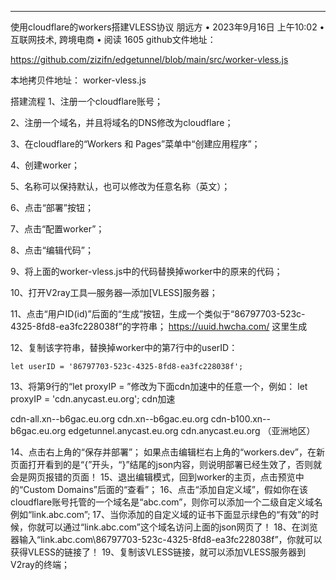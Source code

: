 ------
使用cloudflare的workers搭建VLESS协议
朋远方 • 2023年9月16日 上午10:02 • 互联网技术, 跨境电商 • 阅读 1605
github文件地址：

https://github.com/zizifn/edgetunnel/blob/main/src/worker-vless.js

本地拷贝件地址：
worker-vless.js

搭建流程
1、注册一个cloudflare账号；

2、注册一个域名，并且将域名的DNS修改为cloudflare；

3、在cloudflare的“Workers 和 Pages”菜单中“创建应用程序”；

4、创建worker；

5、名称可以保持默认，也可以修改为任意名称（英文）；

6、点击“部署”按钮；

7、点击“配置worker”；

8、点击“编辑代码”；

9、将上面的worker-vless.js中的代码替换掉worker中的原来的代码；

10、打开V2ray工具—服务器—添加[VLESS]服务器；

11、点击“用户ID(id)”后面的“生成”按钮，生成一个类似于“86797703-523c-4325-8fd8-ea3fc228038f”的字符串；
      https://uuid.hwcha.com/
      这里生成
      
12、复制该字符串，替换掉worker中的第7行中的userID：

    let userID = '86797703-523c-4325-8fd8-ea3fc228038f';

13、将第9行的“let proxyIP = ”修改为下面cdn加速中的任意一个，例如：
let proxyIP = 'cdn.anycast.eu.org';
cdn加速

cdn-all.xn--b6gac.eu.org
cdn.xn--b6gac.eu.org 
cdn-b100.xn--b6gac.eu.org 
edgetunnel.anycast.eu.org 
cdn.anycast.eu.org （亚洲地区）


14、点击右上角的“保存并部署”；
如果点击编辑栏右上角的“workers.dev”，在新页面打开看到的是“{”开头，“}”结尾的json内容，则说明部署已经生效了，否则就会是网页报错的页面！
15、退出编辑模式，回到worker的主页，点击预览中的“Custom Domains”后面的“查看”；
16、点击“添加自定义域”，假如你在该cloudflare账号托管的一个域名是“abc.com”，则你可以添加一个二级自定义域名例如“link.abc.com”;
17、当你添加的自定义域的证书下面显示绿色的“有效”的时候，你就可以通过“link.abc.com”这个域名访问上面的json网页了！
18、在浏览器输入“link.abc.com\86797703-523c-4325-8fd8-ea3fc228038f”，你就可以获得VLESS的链接了！
19、复制该VLESS链接，就可以添加VLESS服务器到V2ray的终端；
